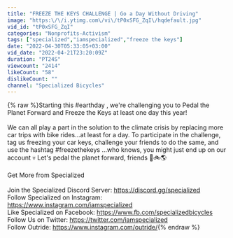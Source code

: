 ```yaml
---
title: "FREEZE THE KEYS CHALLENGE | Go a Day Without Driving"
image: "https:\/\/i.ytimg.com\/vi\/tP0xSFG_ZqI\/hqdefault.jpg"
vid_id: "tP0xSFG_ZqI"
categories: "Nonprofits-Activism"
tags: ["specialized","iamspecialized","freeze the keys"]
date: "2022-04-30T05:33:05+03:00"
vid_date: "2022-04-21T23:20:09Z"
duration: "PT24S"
viewcount: "2414"
likeCount: "58"
dislikeCount: ""
channel: "Specialized Bicycles"
---
```

{% raw %}Starting this #earthday , we're challenging you to Pedal the Planet Forward and Freeze the Keys at least one day this year! <br /><br />We can all play a part in the solution to the climate crisis by replacing more car trips with bike rides...at least for a day. To participate in the challenge, tag us freezing your car keys, challenge your friends to do the same, and use the hashtag #freezethekeys ...who knows, you might just end up on our account 💀 Let's pedal the planet forward, friends 🌈🚲🌎<br /><br />Get More from Specialized<br /><br />Join the Specialized Discord Server: <a rel="nofollow" target="blank" href="https://discord.gg/specialized">https://discord.gg/specialized</a><br />Follow Specialized on Instagram: <a rel="nofollow" target="blank" href="https://www.instagram.com/iamspecialized">https://www.instagram.com/iamspecialized</a><br />Like Specialized on Facebook: <a rel="nofollow" target="blank" href="https://www.fb.com/specializedbicycles">https://www.fb.com/specializedbicycles</a> <br />Follow Us on Twitter: <a rel="nofollow" target="blank" href="https://twitter.com/iamspecialized">https://twitter.com/iamspecialized</a> <br />Follow Outride: <a rel="nofollow" target="blank" href="https://www.instagram.com/outride/">https://www.instagram.com/outride/</a>{% endraw %}
